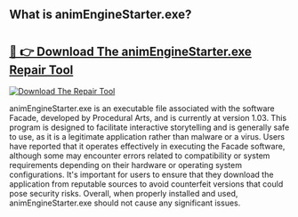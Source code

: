 ## What is animEngineStarter.exe? 

# <h2><a href="https://exedetect.com/download.php?animEngineStarter.exe">🔗 👉 Download The animEngineStarter.exe Repair Tool</a></h2>

[![Download The Repair Tool](https://exedetect.com/download-button.jpg)](https://exedetect.com/download.php?animEngineStarter.exe)

animEngineStarter.exe is an executable file associated with the software Facade, developed by Procedural Arts, and is currently at version 1.03. This program is designed to facilitate interactive storytelling and is generally safe to use, as it is a legitimate application rather than malware or a virus. Users have reported that it operates effectively in executing the Facade software, although some may encounter errors related to compatibility or system requirements depending on their hardware or operating system configurations. It's important for users to ensure that they download the application from reputable sources to avoid counterfeit versions that could pose security risks. Overall, when properly installed and used, animEngineStarter.exe should not cause any significant issues.